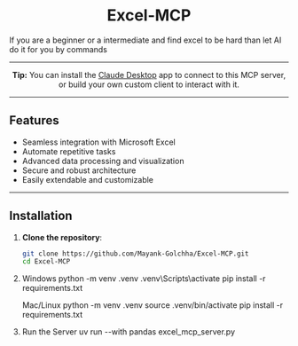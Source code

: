 <h1 align="center">Excel-MCP</h1>

<p>If you are a beginner or a intermediate and find excel to be hard than let AI do it for you by commands</p>

---

<p align="center">
  <b>Tip:</b> You can install the <a href="https://claude.ai/download">Claude Desktop</a> app to connect to this MCP server, or build your own custom client to interact with it.
</p>

---

## Features

- Seamless integration with Microsoft Excel
- Automate repetitive tasks
- Advanced data processing and visualization
- Secure and robust architecture
- Easily extendable and customizable

---

## Installation

1. **Clone the repository**:
   ```sh
   git clone https://github.com/Mayank-Golchha/Excel-MCP.git
   cd Excel-MCP
   ```

2. Windows
   python -m venv .venv
   .venv\Scripts\activate
   pip install -r requirements.txt

   Mac/Linux
   python -m venv .venv
   source .venv/bin/activate
   pip install -r requirements.txt

3. Run the Server
    uv run --with pandas excel_mcp_server.py

   

